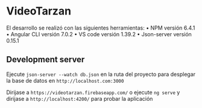 # VideoTarzan

El desarrollo se realizó con las siguientes herramientas:
  •	NPM versión 6.4.1
  •	Angular CLI versión 7.0.2
  •	VS code versión 1.39.2
  •	Json-server versión 0.15.1


## Development server

Ejecute `json-server --watch db.json` en la ruta del proyecto para desplegar la base de datos en `http://localhost.com:3000`

Dirijase a `https://videotarzan.firebaseapp.com/` o ejecute `ng serve` y dirijase a `http://localhost:4200/` para probar la aplicación


